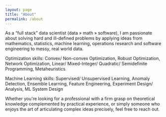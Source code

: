 ```yaml
---
layout: page
title: "About"
permalink: /about
---
```


As a “full stack” data scientist (data » math » software), I am passionate about solving hard and ill-defined problems by applying ideas from mathematics, statistics, machine learning, operations research and software engineering to messy, real world data.

Optimization skills: Convex/ Non-convex Optimization, Robust Optimization, Network Optimization, Linear/ Mixed-Integer/ Quadratic/ Semidefinite Programming, Metaheuristics

Machine Learning skills: Supervised/ Unsupervised Learning, Anomaly Detection, Ensemble Learning, Feature Engineering, Experiment Design/ Analysis, ML System Design

Whether you're looking for a professional with a firm grasp on theoretical knowledge complemented by practical experience, or simply someone who enjoys the art of articulating complex ideas precisely, feel free to reach out.